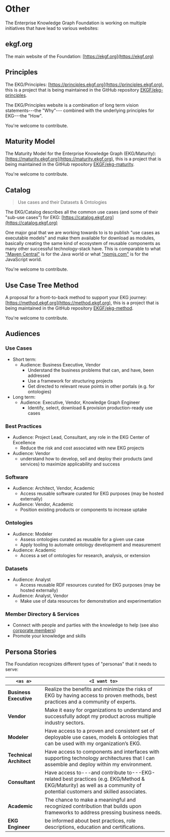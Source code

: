 # Other

The Enterprise Knowledge Graph Foundation is working on multiple initiatives that
have lead to various websites:

## ekgf.org

The main website of the Foundation: [https://ekgf.org](https://ekgf.org)

## Principles

The EKG/Principles: 
[https://principles.ekgf.org](https://principles.ekgf.org), 
this is a project that is being maintained in the GitHub repository 
[EKGF/ekg-principles](https://github.com/EKGF/ekg-principles).

The EKG/Principles website is a combination of long term vision statements---the
"Why"--- combined with the underlying principles for EKG---the "How".

You're welcome to contribute.

## Maturity Model

The Maturity Model for the Enterprise Knowledge Graph (EKG/Maturity): 
[https://maturity.ekgf.org](https://maturity.ekgf.org),
this is a project that is being maintained in the GitHub repository 
[EKGF/ekg-maturity](https://github.com/EKGF/ekg-maturity).

You're welcome to contribute.

## Catalog

> Use cases and their Datasets & Ontologies

The EKG/Catalog describes all the common use cases (and some of their "sub-use cases") for EKG:
[https://catalog.ekgf.org](https://catalog.ekgf.org)

One major goal that we are working towards to is to publish "use cases as executable models"
and make them available for download as modules, basically creating the same
kind of ecosystem of reusable components as many other successful technology-stack have.
This is comparable to what ["Maven Central"](https://central.sonatype.org/) is for
the Java world or what ["npmjs.com"](https://docs.npmjs.com/about-npm) is for the
JavaScript world.

You're welcome to contribute.

## Use Case Tree Method

A proposal for a front-to-back method to support your EKG journey: 
[https://method.ekgf.org](https://method.ekgf.org), 
this is a project that is being maintained in the GitHub repository 
[EKGF/ekg-method](https://github.com/EKGF/ekg-method).

You're welcome to contribute.

## Audiences

### Use Cases
- Short term:
    - Audience: Business Executive, Vendor
      - Understand the business problems that can, and have, been addressed
      - Use a framework for structuring projects
      - Get directed to relevant reuse points in other portals (e.g. for ontologies)
- Long term:
    - Audience: Executive, Vendor, Knowledge Graph Engineer
      - Identify, select, download & provision production-ready use cases

### Best Practices

- Audience: Project Lead, Consultant, any role in the EKG Center of Excellence
    - Reduce the risk and cost associated with new EKG projects
- Audience: Vendor
    - understand how to develop, sell and deploy their products (and services)
      to maximize applicability and success

### Software

- Audience: Architect, Vendor, Academic
  - Access reusable software curated for EKG purposes (may be hosted externally)
- Audience: Vendor, Academic
  - Position existing products or components to increase uptake

### Ontologies

- Audience: Modeler
  - Assess ontologies curated as reusable for a given use case
  - Apply tooling to automate ontology development and measurement
- Audience: Academic
  - Access a set of ontologies for research, analysis, or extension

### Datasets

- Audience: Analyst
  - Access reusable RDF resources curated for EKG purposes (may be hosted externally)
- Audience: Analyst, Vendor
  - Make use of data resources for demonstration and experimentation

### Member Directory & Services

- Connect with people and parties with the knowledge to help (see also [corporate members](corporate-members.md))
- Promote your knowledge and skills

## Persona Stories

The Foundation recognizes different types of "personas" that it needs to serve:

| `<as a>`                | `<I want to>`                                                                                                                                                     |
|-------------------------|-------------------------------------------------------------------------------------------------------------------------------------------------------------------|
| **Business Executive**  | Realize the benefits and minimize the risks of EKG by having access to proven methods, best practices and a community of experts.                                 |
| **Vendor**              | Make it easy for organizations to understand and successfully adopt my product across multiple industry sectors.                                                  |
| **Modeler**             | Have access to a proven and consistent set of deployable use cases, models \& ontologies that can be used with my organization’s EKG.                             |
| **Technical Architect** | Have access to components and interfaces with supporting technology architectures that I can assemble and deploy within my environment.                           |
| **Consultant**          | Have access to---and contribute to---EKG-related best practices (e.g. EKG/Method \& EKG/Maturity) as well as a community of potential customers and skilled associates. |
| **Academic**            | The chance to make a meaningful and recognized contribution that builds upon frameworks to address pressing business needs.                                       |
| **EKG Engineer**        | be informed about best practices, role descriptions, education and certifications.                                                                                |


